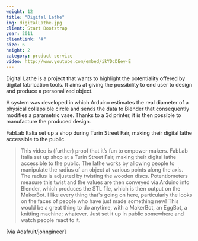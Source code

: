 ```yaml
---
weight: 12
title: "Digital Lathe"
img: digitalLathe.jpg
client: Start Bootstrap
year: 2011
clientLink: "#"
size: 6
height: 2
category: product service
video: http://www.youtube.com/embed/ikYDcDEey-E
---
```

Digital Lathe is a project that wants to highlight the potentiality offered by digital fabrication tools.
It aims at giving the possibility to end user to design and produce a personalized object.

A system was developed in which Arduino estimates the real diameter of a physical collapsible circle and sends the data to Blender that consequently modifies a parametric vase.
Thanks to a 3d printer, it is then possible to manufacture the produced design.

FabLab Italia set up a shop during Turin Street Fair, making their digital lathe accessible to the public.

> This video is (further) proof that it’s fun to empower makers.
FabLab Italia set up shop at a Turin Street Fair, making their digital lathe accessible to the public. The lathe works by allowing people to manipulate the radius of an object at various points along the axis. The radius is adjusted by twisting the wooden discs. Potentiometers measure this twist and the values are then conveyed via Arduino into Blender, which produces the STL file, which is then output on the MakerBot.
I like every thing that's going on here, particularly the looks on the faces of people who have just made something new!
This would be a great thing to do anytime, with a MakerBot, an EggBot, a knitting machine; whatever. Just set it up in public somewhere and watch people react to it.

[via Adafruit/johngineer]
